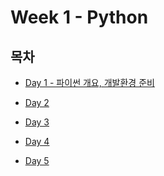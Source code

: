 # Week 1 - Python

## 목차

* [Day 1 - 파이썬 개요, 개발환경 준비]()

* [Day 2]()

* [Day 3]()

* [Day 4]()

* [Day 5]()
